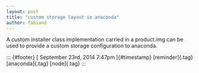 ```yaml
---
layout: post
title: "custom storage layout in anaconda"
author: fabiand
---
```




A custom installer class implementation carried in a product.img can be
used to provide a custom storage configuration to anaconda.

::: {#footer}
[ September 23rd, 2014 7:47pm ]{#timestamp} [reminder]{.tag}
[anaconda]{.tag} [node]{.tag}
:::
